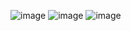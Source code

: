 ![image](https://github.com/abhiag-dev/Electric-Vehicle-Portal-/assets/70704265/2ac9af8e-ca6e-4a23-8345-d74fb70a4116)
![image](https://github.com/abhiag-dev/Electric-Vehicle-Portal-/assets/70704265/d752d2c8-23c9-44c6-b691-7a0871e27d44)
![image](https://github.com/abhiag-dev/Electric-Vehicle-Portal-/assets/70704265/e7ef69a0-cfe8-4f90-a35a-436b196b74c6)
